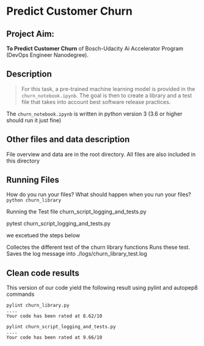 # Predict Customer Churn

## Project Aim: 
 **To Predict Customer Churn** of Bosch-Udacity Ai Accelerator Program (DevOps Engineer Nanodegree). 

## Description
> For this task, a pre-trained machine learning model is provided in the `churn_notebook.ipynb`. The goal is then to create a library and a test file that takes into account best software release practices.

The `churn_notebook.ipynb` is written in python version 3 (3.6 or higher should run it just fine)

## Other files and data description
File overview and data are in the root directory. All files are also included in this directory 

## Running Files
How do you run your files? What should happen when you run your files?
```python churn_library```


Running the Test file churn_script_logging_and_tests.py

pytest churn_script_logging_and_tests.py

we excetued the steps below

Collectes the different test of the churn library functions
Runs these test.
Saves the log message into ./logs/churn_library_test.log



## Clean code results

This version of our code yield the following result using pylint and autopep8 commands

```
pylint churn_library.py
....
Your code has been rated at 8.62/10
```

```
pylint churn_script_logging_and_tests.py
....
Your code has been rated at 9.66/10

